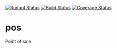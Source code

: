 [![Runbot Status](https://runbot.odoo-community.org/runbot/badge/flat/184/13.0.svg)](https://runbot.odoo-community.org/runbot/repo/github-com-oca-pos-184)
[![Build Status](https://travis-ci.org/OCA/pos.svg?branch=13.0)](https://travis-ci.org/OCA/pos)
[![Coverage Status](https://coveralls.io/repos/OCA/pos/badge.png?branch=13.0)](https://coveralls.io/r/OCA/pos?branch=13.0)

pos
===

Point of sale


